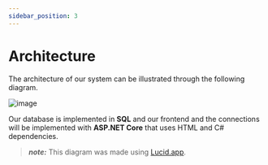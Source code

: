 ```yaml
---
sidebar_position: 3
---
```


# Architecture

The architecture of our system can be illustrated through the following diagram.

![image](@site/src/images/arquitetura_sf.png)

Our database is implemented in **SQL** and our frontend and the connections will be implemented with **ASP.NET Core** that uses HTML and C# dependencies.

> **_note:_**  This diagram was made using [Lucid.app](https://lucid.app).